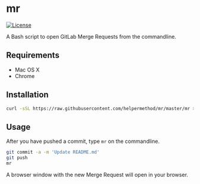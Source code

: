 # mr

[![License](https://img.shields.io/badge/license-MIT-blue.svg)](https://raw.githubusercontent.com/helpermethod/mr/master/LICENSE)

A Bash script to open GitLab Merge Requests from the commandline.

## Requirements

* Mac OS X
* Chrome

## Installation

```sh
curl -sSL https://raw.githubusercontent.com/helpermethod/mr/master/mr > /usr/local/bin/mr && chmod u+x /usr/local/bin/mr
```

## Usage

After you have pushed a commit, type `mr` on the commandline.

```sh
git commit -a -m 'Update README.md'
git push
mr
```

A browser window with the new Merge Request will open in your browser.
